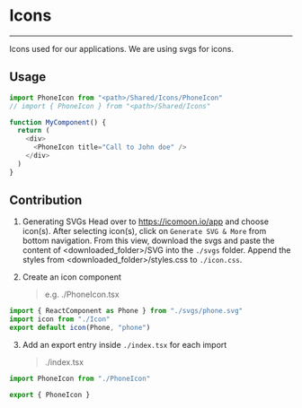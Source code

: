 # Icons

---

Icons used for our applications. We are using svgs for icons.

## Usage

```typescript
import PhoneIcon from "<path>/Shared/Icons/PhoneIcon"
// import { PhoneIcon } from "<path>/Shared/Icons"

function MyComponent() {
  return (
    <div>
      <PhoneIcon title="Call to John doe" />
    </div>
  )
}
```

## Contribution

1. Generating SVGs
   Head over to https://icomoon.io/app and choose icon(s). After selecting icon(s), click on `Generate SVG & More` from
   bottom navigation. From this view, download the svgs and paste the content of <downloaded_folder>/SVG into the
   `./svgs` folder. Append the styles from <downloaded_folder>/styles.css to `./icon.css`.

2. Create an icon component
   > e.g. ./PhoneIcon.tsx

```typescript
import { ReactComponent as Phone } from "./svgs/phone.svg"
import icon from "./Icon"
export default icon(Phone, "phone")
```

3. Add an export entry inside `./index.tsx` for each import
   > ./index.tsx

```typescript
import PhoneIcon from "./PhoneIcon"

export { PhoneIcon }
```
